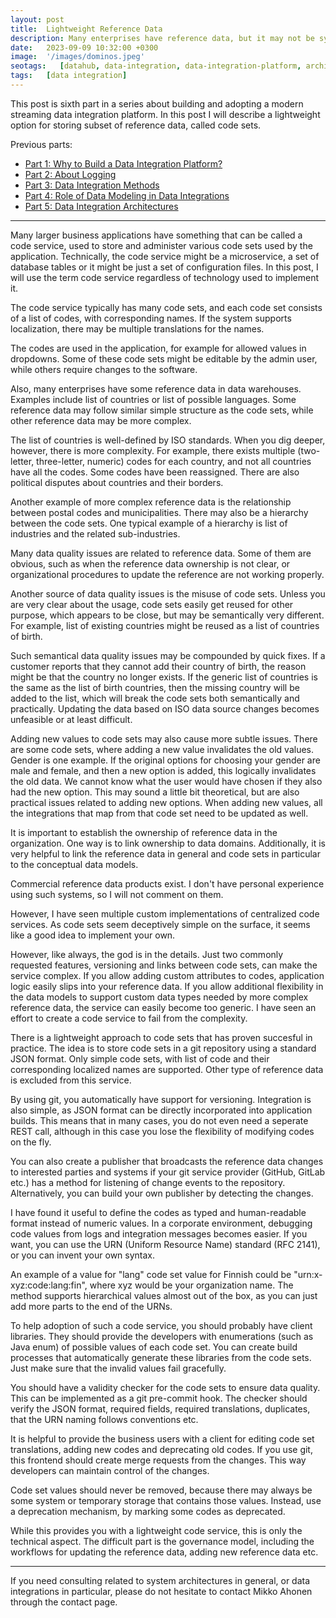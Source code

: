 ```yaml
---
layout: post
title:  Lightweight Reference Data
description: Many enterprises have reference data, but it may not be systematically managed. There may be some code sets in data warehouse tables. Some larger business applications may internally some code sets as well. This post describes a lightweight option for storing subset of reference data, called code sets.
date:   2023-09-09 10:32:00 +0300
image:  '/images/dominos.jpeg'
seotags:   [datahub, data-integration, data-integration-platform, architecture, integration, data-modeling, reference-data, code-sets, code-service]
tags:   [data integration]
---
```

This post is sixth part in a series about building and adopting a modern streaming data integration platform. In this post 
I will describe a lightweight option for storing subset of reference data, called code sets.

Previous parts:
* [Part 1: Why to Build a Data Integration Platform?](https://jauzo.com/2023/08/11/why-dip/)
* [Part 2: About Logging](https://jauzo.com/2023/08/25/logging/)
* [Part 3: Data Integration Methods](https://jauzo.com/2023/08/28/data-integration-methods/)
* [Part 4: Role of Data Modeling in Data Integrations](https://jauzo.com/2023/08/29/data-modeling/)
* [Part 5: Data Integration Architectures](https://jauzo.com/2023/09/08/data-integration-architectures/)

***

Many larger business applications have something that can be called a code
service,  used to store and administer various code sets used by the
application. Technically, the code service might be a microservice, a set of
database tables or it might be just a set of configuration files. In this post,
I will use the term code service regardless of technology used to implement it.

The code service typically has many code sets, and each code set consists of a list of codes, 
with corresponding names. If the system supports localization, there may be multiple translations 
for the names. 

The codes are used in the application, for example for allowed values in dropdowns. Some of 
these code sets might be editable by the admin user, while others require changes to the 
software.

Also, many enterprises have some reference data in data warehouses. Examples include
list of countries or list of possible languages. Some reference data may 
follow similar simple structure as the code sets, while other reference data may 
be more complex.

The list of countries is well-defined by ISO standards. When you dig deeper, however,
there is more complexity. For example, there exists multiple (two-letter, three-letter, numeric) 
codes for each country, and not all countries have all the codes. Some codes have been
reassigned. There are also political disputes about countries and their borders.

Another example of more complex reference data is the relationship between
postal codes and municipalities.  There may also be a hierarchy between the code
sets. One typical example of a hierarchy is list of industries and the related sub-industries.

Many data quality issues are related to reference data. Some of them are obvious, 
such as when the reference data ownership is not clear, or organizational procedures to update 
the reference are not working properly. 

Another source of data quality issues is the misuse of code sets. Unless you are 
very clear about the usage, code sets easily get reused for other purpose, which appears to 
be close, but may be semantically very different. For example, list of existing 
countries might be reused as a list of countries of birth.

Such semantical data quality issues may be compounded by quick fixes. If 
a customer reports that they cannot add their country of birth, the reason might be that the country 
no longer exists. If the generic list of countries is the same as the list of 
birth countries, then the missing country will be added to the list, which will 
break the code sets both semantically and practically. Updating the data based on ISO data source
changes becomes unfeasible or at least difficult.

Adding new values to code sets may also cause more subtle issues. There are
some code sets, where adding a new value invalidates the old values. Gender is
one example. If the original options for choosing your gender are male and female, and then a new 
option is added, this logically invalidates the old data. We cannot know what the user would have
chosen if they also had the new option. This may sound a little bit theoretical, but are also practical 
issues related to adding new options. When adding new values, all the integrations that map from that code 
set need to be updated as well.

It is important to establish the ownership of reference data in the organization. One way is to
link ownership to data domains. Additionally, it is very helpful to link the reference data in general
and code sets in particular to the conceptual data models.

Commercial reference data products exist. I don't have personal experience using such 
systems, so I will not comment on them.

However, I have seen multiple custom implementations of centralized code services. As code sets
seem deceptively simple on the surface, it seems like a good idea to implement your own.

However, like always, the god is in the details. Just two commonly requested features, 
versioning and links between code sets, can make the service complex. If you allow
adding custom attributes to codes, application logic easily slips into your reference data.
If you allow additional flexibility in the data models to support custom data types needed by more
complex reference data, the service can easily become too generic. I have seen 
an effort to create a code service to fail from the complexity.

There is a lightweight approach to code sets that has proven succesful in
practice. The idea is to store code sets in a git repository using a standard JSON
format. Only simple code sets, with list of code and their corresponding localized names 
are supported. Other type of reference data is excluded from this service.

By using git, you automatically have support for versioning.  Integration
is also simple, as JSON format can be directly incorporated into application builds. 
This means that in many cases, you do not even need a seperate REST call, although in this case you
lose the flexibility of modifying codes on the fly.

You can also create a publisher that broadcasts the reference data changes to interested parties and systems
if your git service provider (GitHub, GitLab etc.) has a method for listening of change events to the
repository. Alternatively, you can build your own publisher by detecting the changes.

I have found it useful to define the codes as typed and human-readable format 
instead of numeric values. In a corporate environment, debugging code values
from logs and integration messages becomes easier. If you want, you can use the URN (Uniform
Resource Name) standard (RFC 2141), or you can invent your own syntax.

An example of a value for "lang" code set value for Finnish could be "urn:x-xyz:code:lang:fin", where xyz 
would be your organization name. The method supports hierarchical values almost out of the box, as 
you can just add more parts to the end of the URNs.

To help adoption of such a code service, you should probably have client libraries. They should provide
the developers with enumerations (such as Java enum) of possible values of each code set. You can create 
build processes that automatically generate these libraries from the code sets. Just make sure that the
invalid values fail gracefully.

You should have a validity checker for the code sets to ensure data quality. This can be implemented
as a git pre-commit hook. The checker should verify the JSON format, required fields, required translations, 
duplicates, that the URN naming follows conventions etc.

It is helpful to provide the business users with a client for editing code set translations,
adding new codes and deprecating old codes. If you use git, this frontend should create merge 
requests from the changes. This way developers can maintain control of the changes.

Code set values should never be removed, because there may always be some system or temporary 
storage that contains those values. Instead, use a deprecation mechanism, by marking some codes as 
deprecated.

While this provides you with a lightweight code service, this is only the technical aspect. The difficult part 
is the governance model, including the workflows for updating the reference data, adding new reference data etc.

***

If you need consulting related to system architectures in general, or data integrations in
particular, please do not hesitate to contact Mikko Ahonen through the contact page.

